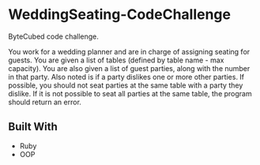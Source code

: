 # WeddingSeating-CodeChallenge
ByteCubed code challenge.


You work for a wedding planner and are in charge of assigning seating for guests. You are given a list of tables (defined by table name - max capacity). You are also given a list of guest parties, along with the number in that party. Also noted is if a party dislikes one or more other parties. If possible, you should not seat parties at the same table with a party they dislike. If it is not possible to seat all parties at the same table, the program should return an error.


## Built With

* Ruby 
* OOP
